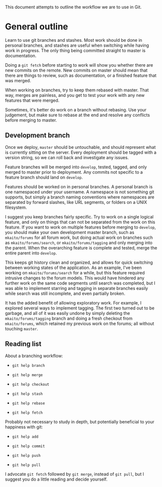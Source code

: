 This document attempts to outline the workflow we are to use in Git.

# General outline

Learn to use git branches and stashes. Most work should be done in personal
branches, and stashes are useful when switching while having work in progress.
The only thing being committed straight to master is documentation.

Doing a `git fetch` before starting to work will show you whether there are new
commits on the remote. New commits on master should mean that there are things
to review, such as documentation, or a finished feature that was merged.

When working on branches, try to keep them rebased with master. That way,
merges are painless, and you get to test your work with any new features that
were merged.

Sometimes, it's better do work on a branch without rebasing. Use your
judgement, but make sure to rebase at the end and resolve any conflicts before
merging to master.

## Development branch

Once we deploy, `master` should be untouchable, and should represent what is
currently sitting on the server. Every deployment should be tagged with a
version string, so we can roll back and investigate any issues.

Feature branches will be merged into `develop`, tested, tagged, and only merged
to master prior to deployment. Any commits not specific to a feature branch
should land on `develop`.

Features should be worked on in personal branches. A personal branch is one
namespaced under your username. A namespace is not something git supports, but
simply a branch naming conventions where namespaces are separated by forward
slashes, like URL segments, or folders on a UNIX filesystem.

I suggest you keep branches fairly specific. Try to work on a single logical
feature, and only on things that can not be separated from the work on this
feature. If you want to work on multiple features before merging to `develop`,
you should make your own development master branch, such as `mkaito/forums` for
all forum work, but doing actual work on branches such as
`mkaito/forums/search`, or `mkaito/forums/tagging` and only merging into the
parent.  When the overarching feature is complete and tested, merge the entire
parent into `develop`.

This keeps git history clean and organized, and allows for quick switching
between working states of the application. As an example, I've been working on
`mkaito/forums/search` for a while, but this feature required intrusive changes
to the forum models. This would have hindered any further work on the same code
segments until search was completed, but I was able to implement starring and
tagging in separate branches easily while search was still incomplete, and even
partially broken.

It has the added benefit of allowing exploratory work. For example, I explored
several ways to implement tagging. The first two turned out to be garbage, and
all of it was easily undone by simply deleting the `mkaito/forums/tagging`
branch and doing a fresh checkout from `mkaito/forums`, which retained my
previous work on the forums; all without touching `master`.

## Reading list

About a branching workflow:

* `git help branch`

* `git help merge`

* `git help checkout`

* `git help stash`

* `git help rebase`

* `git help fetch`

Probably not necessary to study in depth, but potentially beneficial to your
happiness with git:

* `git help add`

* `git help commit`

* `git help push`

* `git help pull`

I advocate `git fetch` followed by `git merge`, instead of `git pull`, but I
suggest you do a little reading and decide yourself.
